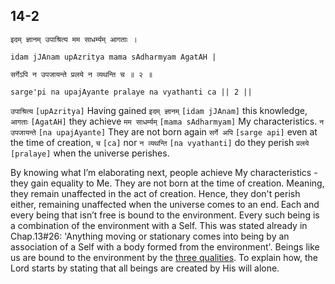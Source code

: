 ## 14-2


```shloka-sa
इदम् ज्ञानम् उपाश्रित्य मम साधर्म्यम् आगताः ।
```
```shloka-sa-hk
idam jJAnam upAzritya mama sAdharmyam AgatAH |
```
```shloka-sa
सर्गेऽपि न उपजायन्ते प्रलये न व्यथन्ति च ॥ २ ॥
```
```shloka-sa-hk
sarge'pi na upajAyante pralaye na vyathanti ca || 2 ||
```

`उपाश्रित्य` `[upAzritya]` Having gained `इदम् ज्ञानम्` `[idam jJAnam]` this knowledge, `आगताः` `[AgatAH]` they achieve `मम साधर्म्यम्` `[mama sAdharmyam]` My characteristics. `न उपजायन्ते` `[na upajAyante]` They are not born again `सर्गे अपि` `[sarge api]` even at the time of creation, `च` `[ca]` nor `न व्यथन्ति` `[na vyathanti]` do they perish `प्रलये` `[pralaye]` when the universe perishes.

By knowing what I’m elaborating next, people achieve My characteristics - they gain equality to Me. They are not born at the time of creation. Meaning, they remain unaffected in the act of creation. Hence, they don't perish either, remaining unaffected when the universe comes to an end. 
Each and every being that isn’t free is bound to the environment. Every such being is a combination of the environment with a Self. This was stated already in Chap.13#26: 'Anything moving or stationary comes into being by an association of a Self with a body formed from the environment'. 
Beings like us are bound to the environment by the [three qualities](satva_rajas_tamas). To explain how, the Lord starts by stating that all beings are created by His will alone.

